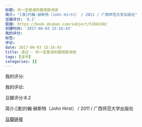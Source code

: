 ```yaml
---
标题: 你一定爱读的极简欧洲史
简介: "[澳]约翰·赫斯特（John Hirst） / 2011 / 广西师范大学出版社"
豆瓣评分: '8.2'
链接: https://book.douban.com/subject/5366248/
创建时间: '2017-06-03 15:16:43'
我的评分:
标签:
评论:
date: 2017-06-03 15:16:43
title: 读过 - 你一定爱读的极简欧洲史
tags: [读书]
categories: []
---
```


我的评分:

我的评论:

豆瓣评分:8.2

简介:[澳]约翰·赫斯特（John Hirst） / 2011 / 广西师范大学出版社

[豆瓣链接](https://book.douban.com/subject/5366248/)

